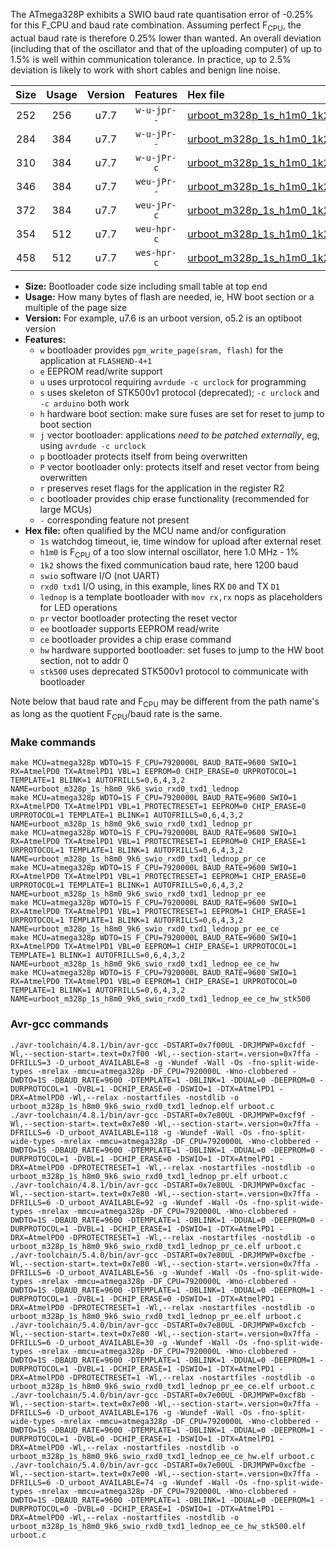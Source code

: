 The ATmega328P exhibits a SWIO baud rate quantisation error of -0.25% for this F_CPU and baud rate combination. Assuming perfect F<sub>CPU</sub>, the actual baud rate is therefore 0.25% lower than wanted. An overall deviation (including that of the oscillator and that of the uploading computer) of up to 1.5% is well within communication tolerance. In practice, up to 2.5% deviation is likely to work with short cables and benign line noise.

|Size|Usage|Version|Features|Hex file|
|:-:|:-:|:-:|:-:|:--|
|252|256|u7.7|`w-u-jpr--`|[urboot_m328p_1s_h1m0_1k2_swio_rxd0_txd1_lednop.hex](https://raw.githubusercontent.com/stefanrueger/urboot.hex/main/boards/rbbb/atmega328p/watchdog_1_s/internal_oscillator-1%25/%2B1m000000_hz/%2B%2B%2B1k2_baud/uart0_rxd0_txd1/lednop/urboot_m328p_1s_h1m0_1k2_swio_rxd0_txd1_lednop.hex)|
|284|384|u7.7|`w-u-jPr--`|[urboot_m328p_1s_h1m0_1k2_swio_rxd0_txd1_lednop_pr.hex](https://raw.githubusercontent.com/stefanrueger/urboot.hex/main/boards/rbbb/atmega328p/watchdog_1_s/internal_oscillator-1%25/%2B1m000000_hz/%2B%2B%2B1k2_baud/uart0_rxd0_txd1/lednop/urboot_m328p_1s_h1m0_1k2_swio_rxd0_txd1_lednop_pr.hex)|
|310|384|u7.7|`w-u-jPr-c`|[urboot_m328p_1s_h1m0_1k2_swio_rxd0_txd1_lednop_pr_ce.hex](https://raw.githubusercontent.com/stefanrueger/urboot.hex/main/boards/rbbb/atmega328p/watchdog_1_s/internal_oscillator-1%25/%2B1m000000_hz/%2B%2B%2B1k2_baud/uart0_rxd0_txd1/lednop/urboot_m328p_1s_h1m0_1k2_swio_rxd0_txd1_lednop_pr_ce.hex)|
|346|384|u7.7|`weu-jPr--`|[urboot_m328p_1s_h1m0_1k2_swio_rxd0_txd1_lednop_pr_ee.hex](https://raw.githubusercontent.com/stefanrueger/urboot.hex/main/boards/rbbb/atmega328p/watchdog_1_s/internal_oscillator-1%25/%2B1m000000_hz/%2B%2B%2B1k2_baud/uart0_rxd0_txd1/lednop/urboot_m328p_1s_h1m0_1k2_swio_rxd0_txd1_lednop_pr_ee.hex)|
|372|384|u7.7|`weu-jPr-c`|[urboot_m328p_1s_h1m0_1k2_swio_rxd0_txd1_lednop_pr_ee_ce.hex](https://raw.githubusercontent.com/stefanrueger/urboot.hex/main/boards/rbbb/atmega328p/watchdog_1_s/internal_oscillator-1%25/%2B1m000000_hz/%2B%2B%2B1k2_baud/uart0_rxd0_txd1/lednop/urboot_m328p_1s_h1m0_1k2_swio_rxd0_txd1_lednop_pr_ee_ce.hex)|
|354|512|u7.7|`weu-hpr-c`|[urboot_m328p_1s_h1m0_1k2_swio_rxd0_txd1_lednop_ee_ce_hw.hex](https://raw.githubusercontent.com/stefanrueger/urboot.hex/main/boards/rbbb/atmega328p/watchdog_1_s/internal_oscillator-1%25/%2B1m000000_hz/%2B%2B%2B1k2_baud/uart0_rxd0_txd1/lednop/urboot_m328p_1s_h1m0_1k2_swio_rxd0_txd1_lednop_ee_ce_hw.hex)|
|458|512|u7.7|`wes-hpr-c`|[urboot_m328p_1s_h1m0_1k2_swio_rxd0_txd1_lednop_ee_ce_hw_stk500.hex](https://raw.githubusercontent.com/stefanrueger/urboot.hex/main/boards/rbbb/atmega328p/watchdog_1_s/internal_oscillator-1%25/%2B1m000000_hz/%2B%2B%2B1k2_baud/uart0_rxd0_txd1/lednop/urboot_m328p_1s_h1m0_1k2_swio_rxd0_txd1_lednop_ee_ce_hw_stk500.hex)|

- **Size:** Bootloader code size including small table at top end
- **Usage:** How many bytes of flash are needed, ie, HW boot section or a multiple of the page size
- **Version:** For example, u7.6 is an urboot version, o5.2 is an optiboot version
- **Features:**
  + `w` bootloader provides `pgm_write_page(sram, flash)` for the application at `FLASHEND-4+1`
  + `e` EEPROM read/write support
  + `u` uses urprotocol requiring `avrdude -c urclock` for programming
  + `s` uses skeleton of STK500v1 protocol (deprecated); `-c urclock` and `-c arduino` both work
  + `h` hardware boot section: make sure fuses are set for reset to jump to boot section
  + `j` vector bootloader: applications *need to be patched externally*, eg, using `avrdude -c urclock`
  + `p` bootloader protects itself from being overwritten
  + `P` vector bootloader only: protects itself and reset vector from being overwritten
  + `r` preserves reset flags for the application in the register R2
  + `c` bootloader provides chip erase functionality (recommended for large MCUs)
  + `-` corresponding feature not present
- **Hex file:** often qualified by the MCU name and/or configuration
  + `1s` watchdog timeout, ie, time window for upload after external reset
  + `h1m0` is F<sub>CPU</sub> of a too slow internal oscillator, here 1.0 MHz - 1%
  + `1k2` shows the fixed communication baud rate, here 1200 baud
  + `swio` software I/O (not UART)
  + `rxd0 txd1` I/O using, in this example, lines RX `D0` and TX `D1`
  + `lednop` is a template bootloader with `mov rx,rx` nops as placeholders for LED operations
  + `pr` vector bootloader protecting the reset vector
  + `ee` bootloader supports EEPROM read/write
  + `ce` bootloader provides a chip erase command
  + `hw` hardware supported bootloader: set fuses to jump to the HW boot section, not to addr 0
  + `stk500` uses deprecated STK500v1 protocol to communicate with bootloader


Note below that baud rate and F<sub>CPU</sub> may be different from the path name's as long as the quotient F<sub>CPU</sub>/baud rate is the same.

### Make commands
```
make MCU=atmega328p WDTO=1S F_CPU=7920000L BAUD_RATE=9600 SWIO=1 RX=AtmelPD0 TX=AtmelPD1 VBL=1 EEPROM=0 CHIP_ERASE=0 URPROTOCOL=1 TEMPLATE=1 BLINK=1 AUTOFRILLS=0,6,4,3,2 NAME=urboot_m328p_1s_h8m0_9k6_swio_rxd0_txd1_lednop
make MCU=atmega328p WDTO=1S F_CPU=7920000L BAUD_RATE=9600 SWIO=1 RX=AtmelPD0 TX=AtmelPD1 VBL=1 PROTECTRESET=1 EEPROM=0 CHIP_ERASE=0 URPROTOCOL=1 TEMPLATE=1 BLINK=1 AUTOFRILLS=0,6,4,3,2 NAME=urboot_m328p_1s_h8m0_9k6_swio_rxd0_txd1_lednop_pr
make MCU=atmega328p WDTO=1S F_CPU=7920000L BAUD_RATE=9600 SWIO=1 RX=AtmelPD0 TX=AtmelPD1 VBL=1 PROTECTRESET=1 EEPROM=0 CHIP_ERASE=1 URPROTOCOL=1 TEMPLATE=1 BLINK=1 AUTOFRILLS=0,6,4,3,2 NAME=urboot_m328p_1s_h8m0_9k6_swio_rxd0_txd1_lednop_pr_ce
make MCU=atmega328p WDTO=1S F_CPU=7920000L BAUD_RATE=9600 SWIO=1 RX=AtmelPD0 TX=AtmelPD1 VBL=1 PROTECTRESET=1 EEPROM=1 CHIP_ERASE=0 URPROTOCOL=1 TEMPLATE=1 BLINK=1 AUTOFRILLS=0,6,4,3,2 NAME=urboot_m328p_1s_h8m0_9k6_swio_rxd0_txd1_lednop_pr_ee
make MCU=atmega328p WDTO=1S F_CPU=7920000L BAUD_RATE=9600 SWIO=1 RX=AtmelPD0 TX=AtmelPD1 VBL=1 PROTECTRESET=1 EEPROM=1 CHIP_ERASE=1 URPROTOCOL=1 TEMPLATE=1 BLINK=1 AUTOFRILLS=0,6,4,3,2 NAME=urboot_m328p_1s_h8m0_9k6_swio_rxd0_txd1_lednop_pr_ee_ce
make MCU=atmega328p WDTO=1S F_CPU=7920000L BAUD_RATE=9600 SWIO=1 RX=AtmelPD0 TX=AtmelPD1 VBL=0 EEPROM=1 CHIP_ERASE=1 URPROTOCOL=1 TEMPLATE=1 BLINK=1 AUTOFRILLS=0,6,4,3,2 NAME=urboot_m328p_1s_h8m0_9k6_swio_rxd0_txd1_lednop_ee_ce_hw
make MCU=atmega328p WDTO=1S F_CPU=7920000L BAUD_RATE=9600 SWIO=1 RX=AtmelPD0 TX=AtmelPD1 VBL=0 EEPROM=1 CHIP_ERASE=1 URPROTOCOL=0 TEMPLATE=1 BLINK=1 AUTOFRILLS=0,6,4,3,2 NAME=urboot_m328p_1s_h8m0_9k6_swio_rxd0_txd1_lednop_ee_ce_hw_stk500
```

### Avr-gcc commands
```
./avr-toolchain/4.8.1/bin/avr-gcc -DSTART=0x7f00UL -DRJMPWP=0xcfdf -Wl,--section-start=.text=0x7f00 -Wl,--section-start=.version=0x7ffa -DFRILLS=3 -D_urboot_AVAILABLE=8 -g -Wundef -Wall -Os -fno-split-wide-types -mrelax -mmcu=atmega328p -DF_CPU=7920000L -Wno-clobbered -DWDTO=1S -DBAUD_RATE=9600 -DTEMPLATE=1 -DBLINK=1 -DDUAL=0 -DEEPROM=0 -DURPROTOCOL=1 -DVBL=1 -DCHIP_ERASE=0 -DSWIO=1 -DTX=AtmelPD1 -DRX=AtmelPD0 -Wl,--relax -nostartfiles -nostdlib -o urboot_m328p_1s_h8m0_9k6_swio_rxd0_txd1_lednop.elf urboot.c
./avr-toolchain/4.8.1/bin/avr-gcc -DSTART=0x7e80UL -DRJMPWP=0xcf9f -Wl,--section-start=.text=0x7e80 -Wl,--section-start=.version=0x7ffa -DFRILLS=6 -D_urboot_AVAILABLE=118 -g -Wundef -Wall -Os -fno-split-wide-types -mrelax -mmcu=atmega328p -DF_CPU=7920000L -Wno-clobbered -DWDTO=1S -DBAUD_RATE=9600 -DTEMPLATE=1 -DBLINK=1 -DDUAL=0 -DEEPROM=0 -DURPROTOCOL=1 -DVBL=1 -DCHIP_ERASE=0 -DSWIO=1 -DTX=AtmelPD1 -DRX=AtmelPD0 -DPROTECTRESET=1 -Wl,--relax -nostartfiles -nostdlib -o urboot_m328p_1s_h8m0_9k6_swio_rxd0_txd1_lednop_pr.elf urboot.c
./avr-toolchain/4.8.1/bin/avr-gcc -DSTART=0x7e80UL -DRJMPWP=0xcfac -Wl,--section-start=.text=0x7e80 -Wl,--section-start=.version=0x7ffa -DFRILLS=6 -D_urboot_AVAILABLE=92 -g -Wundef -Wall -Os -fno-split-wide-types -mrelax -mmcu=atmega328p -DF_CPU=7920000L -Wno-clobbered -DWDTO=1S -DBAUD_RATE=9600 -DTEMPLATE=1 -DBLINK=1 -DDUAL=0 -DEEPROM=0 -DURPROTOCOL=1 -DVBL=1 -DCHIP_ERASE=1 -DSWIO=1 -DTX=AtmelPD1 -DRX=AtmelPD0 -DPROTECTRESET=1 -Wl,--relax -nostartfiles -nostdlib -o urboot_m328p_1s_h8m0_9k6_swio_rxd0_txd1_lednop_pr_ce.elf urboot.c
./avr-toolchain/5.4.0/bin/avr-gcc -DSTART=0x7e80UL -DRJMPWP=0xcfbe -Wl,--section-start=.text=0x7e80 -Wl,--section-start=.version=0x7ffa -DFRILLS=6 -D_urboot_AVAILABLE=56 -g -Wundef -Wall -Os -fno-split-wide-types -mrelax -mmcu=atmega328p -DF_CPU=7920000L -Wno-clobbered -DWDTO=1S -DBAUD_RATE=9600 -DTEMPLATE=1 -DBLINK=1 -DDUAL=0 -DEEPROM=1 -DURPROTOCOL=1 -DVBL=1 -DCHIP_ERASE=0 -DSWIO=1 -DTX=AtmelPD1 -DRX=AtmelPD0 -DPROTECTRESET=1 -Wl,--relax -nostartfiles -nostdlib -o urboot_m328p_1s_h8m0_9k6_swio_rxd0_txd1_lednop_pr_ee.elf urboot.c
./avr-toolchain/5.4.0/bin/avr-gcc -DSTART=0x7e80UL -DRJMPWP=0xcfcb -Wl,--section-start=.text=0x7e80 -Wl,--section-start=.version=0x7ffa -DFRILLS=6 -D_urboot_AVAILABLE=30 -g -Wundef -Wall -Os -fno-split-wide-types -mrelax -mmcu=atmega328p -DF_CPU=7920000L -Wno-clobbered -DWDTO=1S -DBAUD_RATE=9600 -DTEMPLATE=1 -DBLINK=1 -DDUAL=0 -DEEPROM=1 -DURPROTOCOL=1 -DVBL=1 -DCHIP_ERASE=1 -DSWIO=1 -DTX=AtmelPD1 -DRX=AtmelPD0 -DPROTECTRESET=1 -Wl,--relax -nostartfiles -nostdlib -o urboot_m328p_1s_h8m0_9k6_swio_rxd0_txd1_lednop_pr_ee_ce.elf urboot.c
./avr-toolchain/5.4.0/bin/avr-gcc -DSTART=0x7e00UL -DRJMPWP=0xcf8b -Wl,--section-start=.text=0x7e00 -Wl,--section-start=.version=0x7ffa -DFRILLS=6 -D_urboot_AVAILABLE=176 -g -Wundef -Wall -Os -fno-split-wide-types -mrelax -mmcu=atmega328p -DF_CPU=7920000L -Wno-clobbered -DWDTO=1S -DBAUD_RATE=9600 -DTEMPLATE=1 -DBLINK=1 -DDUAL=0 -DEEPROM=1 -DURPROTOCOL=1 -DVBL=0 -DCHIP_ERASE=1 -DSWIO=1 -DTX=AtmelPD1 -DRX=AtmelPD0 -Wl,--relax -nostartfiles -nostdlib -o urboot_m328p_1s_h8m0_9k6_swio_rxd0_txd1_lednop_ee_ce_hw.elf urboot.c
./avr-toolchain/5.4.0/bin/avr-gcc -DSTART=0x7e00UL -DRJMPWP=0xcfbe -Wl,--section-start=.text=0x7e00 -Wl,--section-start=.version=0x7ffa -DFRILLS=6 -D_urboot_AVAILABLE=74 -g -Wundef -Wall -Os -fno-split-wide-types -mrelax -mmcu=atmega328p -DF_CPU=7920000L -Wno-clobbered -DWDTO=1S -DBAUD_RATE=9600 -DTEMPLATE=1 -DBLINK=1 -DDUAL=0 -DEEPROM=1 -DURPROTOCOL=0 -DVBL=0 -DCHIP_ERASE=1 -DSWIO=1 -DTX=AtmelPD1 -DRX=AtmelPD0 -Wl,--relax -nostartfiles -nostdlib -o urboot_m328p_1s_h8m0_9k6_swio_rxd0_txd1_lednop_ee_ce_hw_stk500.elf urboot.c
```

